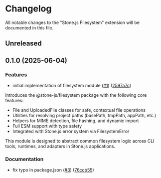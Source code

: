 # Changelog

All notable changes to the "Stone.js Filesystem" extension will be documented in this file.

## Unreleased

## 0.1.0 (2025-06-04)


### Features

* initial implementation of filesystem module ([#1](https://github.com/stone-foundation/stone-js-filesystem/issues/1)) ([2597a7c](https://github.com/stone-foundation/stone-js-filesystem/commit/2597a7c743f8663979108758523e59426774e034))

Introduces the @stone-js/filesystem package with the following core features:

- File and UploadedFile classes for safe, contextual file operations
- Utilities for resolving project paths (basePath, tmpPath, appPath, etc.)
- Helpers for MIME detection, file hashing, and dynamic import
- Full ESM support with type safety
- Integrated with Stone.js error system via FilesystemError

This module is designed to abstract common filesystem logic across CLI tools, runtimes, and adapters in Stone.js applications.

### Documentation

* fix typo in package.json ([#3](https://github.com/stone-foundation/stone-js-filesystem/issues/3)) ([76ccb55](https://github.com/stone-foundation/stone-js-filesystem/commit/76ccb555f2a899950af2c8199f807b65b22613fc))
